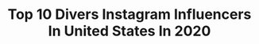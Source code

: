 ---
title: Top 10 Divers Instagram Influencers In United States In 2020
description: >-
  Find top divers Instagram influencers in United States in 2020. Most popular hashtags: #travel #quarantine #dressedindisney #hawaii.
platform: Instagram
profiles:
  - username: "modismagic"
    fullname: >-
      M O R G A N ✨
    location: "United States"
    followers: 3089
    engagement: 1617
    commentsToLikes: 0.152283
    avatar: "https://scontent-ams4-1.cdninstagram.com/v/t51.2885-19/s320x320/83780996_1419504568226044_6367421984212516864_n.jpg?_nc_ht=scontent-ams4-1.cdninstagram.com&_nc_ohc=Q_NMM4NHBBQAX_r7VTe&oh=3b83124c00f86bad44e9473afd7f7997&oe=5EB9DD92"
    verified: false
    hashtags: "#cheetahsisters, #pintrading, #avengerscampus, #disneychannel"
  - username: "finfelicia"
    fullname: >-
      Felicia 🇲🇽🌼🇻🇳
    location: "United States"
    followers: 4196
    engagement: 1675
    commentsToLikes: 0.104666
    avatar: "https://scontent-lhr3-1.cdninstagram.com/vp/8019113dbd043318f817c12cb94e2cbe/5E67A94F/t51.2885-19/s320x320/68736236_447141155872303_2667762280996798464_n.jpg?_nc_ht=scontent-lhr3-1.cdninstagram.com"
    verified: false
    hashtags: "#almostthere, #dapperday, #nightmarebeforechristmas, #hocuspocus"
  - username: "emkirley"
    fullname: >-
      Em
    location: "United States"
    followers: 6525
    engagement: 962
    commentsToLikes: 0.052220
    avatar: "https://scontent-ams4-1.cdninstagram.com/v/t51.2885-19/s320x320/79948175_2528187467292440_8000787257923469312_n.jpg?_nc_ht=scontent-ams4-1.cdninstagram.com&_nc_ohc=6khLhIbIhQwAX-wL2WS&oh=98c79db62e5de6be523f9aba35c05068&oe=5EBBBD25"
    verified: false
    hashtags: "#surgergirk, #remotework, #waterfilter, #kook"
  - username: "irietoaurora"
    fullname: >-
      𝐃𝐮𝐬𝐭𝐢𝐧 + 𝐍𝐨𝐚𝐦𝐢 🇹🇹+ 𝐈𝐫𝐢𝐞
    location: "United States"
    followers: 39432
    engagement: 489
    commentsToLikes: 0.061217
    avatar: "https://scontent-lhr8-1.cdninstagram.com/v/t51.2885-19/s320x320/32346759_2135683600011121_3620371823792750592_n.jpg?_nc_ht=scontent-lhr8-1.cdninstagram.com&_nc_ohc=gQNIz1j5jZAAX-jRZsO&oh=3408481053dc0aaf272c899102ed02f9&oe=5EBB2922"
    verified: false
    hashtags: "#barrhillpartner, #raiseyourbarr, #diversifyvanlife, #divapartner"
  - username: "phillysteph"
    fullname: >-
      Stephanie Sersen
    location: "United States"
    followers: 73744
    engagement: 480
    commentsToLikes: 0.046409
    avatar: "https://scontent-ams4-1.cdninstagram.com/v/t51.2885-19/s320x320/59582826_429851194259269_4868298842505740288_n.jpg?_nc_ht=scontent-ams4-1.cdninstagram.com&_nc_ohc=3rP7_DVH4YIAX9XiwBS&oh=58cd7cf6fc7c462a84f14c6d3f51d07f&oe=5EB77BC9"
    verified: true
    hashtags: "#travelislife, #sand, #beachchristmas, #letsgo"
  - username: "isbeeracarb"
    fullname: >-
      megan ✻ beer ✻ travel ✻ style
    location: "United States"
    followers: 32002
    engagement: 763
    commentsToLikes: 0.035849
    avatar: "https://scontent-amt2-1.cdninstagram.com/v/t51.2885-19/s320x320/54463749_1178741198960135_4323179699216842752_n.jpg?_nc_ht=scontent-amt2-1.cdninstagram.com&_nc_ohc=rG1W-Ym8B3IAX94RZQ0&oh=04acc0d692b06fb388e926e7debf5756&oe=5EB86EB6"
    verified: false
    hashtags: "#girlswithtattoosandpiercings, #beerlove, #beerunites, #womxncrushwednesday"
  - username: "sydni_bennett"
    fullname: >-
      Sydni Dion
    location: "United States"
    followers: 3167
    engagement: 1915
    commentsToLikes: 0.068676
    avatar: "https://scontent-amt2-1.cdninstagram.com/v/t51.2885-19/s320x320/64573766_2452943881436505_6929652195604299776_n.jpg?_nc_ht=scontent-amt2-1.cdninstagram.com&_nc_ohc=LCq1dARtCjsAX_gPRXP&oh=ded7c2651c37fc863a51262af3c7c8d3&oe=5EB9C497"
    verified: false
    hashtags: "#19"
  - username: "chrisssanaid"
    fullname: >-
      Ｃｈｒｉｓｔｉａｎ ✦ Ａｎａｉｄ
    location: "United States"
    followers: 5697
    engagement: 518
    commentsToLikes: 0.317952
    avatar: "https://scontent-lhr8-1.cdninstagram.com/v/t51.2885-19/s320x320/83845695_1259412230919384_4155080855414374400_n.jpg?_nc_ht=scontent-lhr8-1.cdninstagram.com&_nc_ohc=SkfiidaMJ9wAX9G5hZ2&oh=c2ee809bb3586ee4b6ea473edbbc6343&oe=5EB9B8F7"
    verified: false
    hashtags: "#quarantine, #stayhome"
  - username: "chiefmaine.navyscout"
    fullname: >-
      Chief Maine
    location: "United States"
    followers: 15450
    engagement: 536
    commentsToLikes: 0.042536
    avatar: "https://scontent-amt2-1.cdninstagram.com/v/t51.2885-19/s320x320/75244457_2630727840324907_6244731549003022336_n.jpg?_nc_ht=scontent-amt2-1.cdninstagram.com&_nc_ohc=Ts1Az2NL17oAX94obXL&oh=9b33f47934f8dbf15a672c57da7fc54e&oe=5EB9D401"
    verified: false
    hashtags: "#fitopsfoundation, #givingback, #veteransday, #forged"
  - username: "karlawatkins"
    fullname: >-
      Karla Watkins
    location: "United States"
    followers: 14742
    engagement: 537
    commentsToLikes: 0.050033
    avatar: "https://scontent-ort2-1.cdninstagram.com/v/t51.2885-19/s320x320/57258378_399735670810584_502319149939163136_n.jpg?_nc_ht=scontent-ort2-1.cdninstagram.com&_nc_ohc=gJaLAuLOZY8AX-GdyKA&oh=c0877310816202a05245132bd7f1d24a&oe=5EB8FEF0"
    verified: false
    hashtags: ""
---